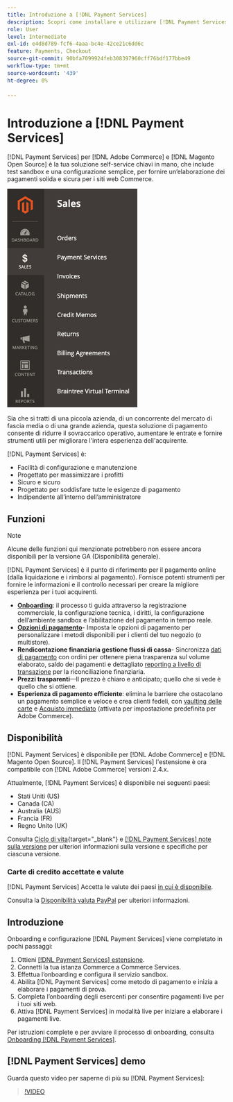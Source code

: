 ```yaml
---
title: Introduzione a [!DNL Payment Services]
description: Scopri come installare e utilizzare [!DNL Payment Services] come soluzione di elaborazione dei pagamenti completa, affidabile e sicura per [!DNL Adobe Commerce] e [!DNL Magento Open Source] siti web.
role: User
level: Intermediate
exl-id: e4d8d789-fcf6-4aaa-bc4e-42ce21c6dd6c
feature: Payments, Checkout
source-git-commit: 90bfa7099924feb308397960cff76bdf177bbe49
workflow-type: tm+mt
source-wordcount: '439'
ht-degree: 0%

---
```


# Introduzione a [!DNL Payment Services]

[!DNL Payment Services] per [!DNL Adobe Commerce] e [!DNL Magento Open Source] è la tua soluzione self-service chiavi in mano, che include test sandbox e una configurazione semplice, per fornire un’elaborazione dei pagamenti solida e sicura per i siti web Commerce.

![[!DNL Payment Services] visualizzazione amministrazione dell’estensione](assets/admin-view.png)

Sia che si tratti di una piccola azienda, di un concorrente del mercato di fascia media o di una grande azienda, questa soluzione di pagamento consente di ridurre il sovraccarico operativo, aumentare le entrate e fornire strumenti utili per migliorare l&#39;intera esperienza dell&#39;acquirente.

[!DNL Payment Services] è:

* Facilità di configurazione e manutenzione
* Progettato per massimizzare i profitti
* Sicuro e sicuro
* Progettato per soddisfare tutte le esigenze di pagamento
* Indipendente all’interno dell’amministratore

## Funzioni

>[!NOTE]
>
>Alcune delle funzioni qui menzionate potrebbero non essere ancora disponibili per la versione GA (Disponibilità generale).

[!DNL Payment Services] è il punto di riferimento per il pagamento online (dalla liquidazione e i rimborsi al pagamento). Fornisce potenti strumenti per fornire le informazioni e il controllo necessari per creare la migliore esperienza per i tuoi acquirenti.

* [**Onboarding**](onboard.md): il processo ti guida attraverso la registrazione commerciale, la configurazione tecnica, i diritti, la configurazione dell’ambiente sandbox e l’abilitazione del pagamento in tempo reale.
* [**Opzioni di pagamento**](payments-options.md)- Imposta le opzioni di pagamento per personalizzare i metodi disponibili per i clienti del tuo negozio (o multistore).
* **Rendicontazione finanziaria gestione flussi di cassa**- Sincronizza [dati di pagamento](order-payment-status.md) con ordini per ottenere piena trasparenza sul volume elaborato, saldo dei pagamenti e dettagliato [reporting a livello di transazione](payouts.md) per la riconciliazione finanziaria.
* **Prezzi trasparenti**—Il prezzo è chiaro e anticipato; quello che si vede è quello che si ottiene.
* **Esperienza di pagamento efficiente**: elimina le barriere che ostacolano un pagamento semplice e veloce e crea clienti fedeli, con [vaulting delle carte](https://experienceleague-review.com/docs/commerce-merchant-services/payment-services/payments-checkout/vaulting.html) e [Acquisto immediato](https://experienceleague.adobe.com/docs/commerce-admin/stores-sales/point-of-purchase/checkout-instant-purchase.html) (attivata per impostazione predefinita per Adobe Commerce).

## Disponibilità

[!DNL Payment Services] è disponibile per [!DNL Adobe Commerce] e [!DNL Magento Open Source]. Il [!DNL Payment Services] l&#39;estensione è ora compatibile con [!DNL Adobe Commerce] versioni 2.4.x.

Attualmente, [!DNL Payment Services] è disponibile nei seguenti paesi:

* Stati Uniti (US)
* Canada (CA)
* Australia (AUS)
* Francia (FR)
* Regno Unito (UK)

Consulta [Ciclo di vita](https://devdocs.magento.com/release/lifecycle-policy.html){target="_blank"} e [[!DNL Payment Services] note sulla versione](release-notes.md) per ulteriori informazioni sulla versione e specifiche per ciascuna versione.

### Carte di credito accettate e valute

[!DNL Payment Services] Accetta le valute dei paesi [in cui è disponibile](#availability).

Consulta la [Disponibilità valuta PayPal](https://developer.paypal.com/docs/platforms/checkout/reference/country-availability-advanced-cards/) per ulteriori informazioni.

## Introduzione

Onboarding e configurazione [!DNL Payment Services] viene completato in pochi passaggi:

1. Ottieni [[!DNL Payment Services] estensione](install.md).
1. Connetti la tua istanza Commerce a Commerce Services.
1. Effettua l’onboarding e configura il servizio sandbox.
1. Abilita [!DNL Payment Services] come metodo di pagamento e inizia a elaborare i pagamenti di prova.
1. Completa l’onboarding degli esercenti per consentire pagamenti live per i tuoi siti web.
1. Attiva [!DNL Payment Services] in modalità live per iniziare a elaborare i pagamenti live.

Per istruzioni complete e per avviare il processo di onboarding, consulta [Onboarding [!DNL Payment Services]](onboard.md).

## [!DNL Payment Services] demo

Guarda questo video per saperne di più su [!DNL Payment Services]:

>[!VIDEO](https://video.tv.adobe.com/v/343990?quality=12)
